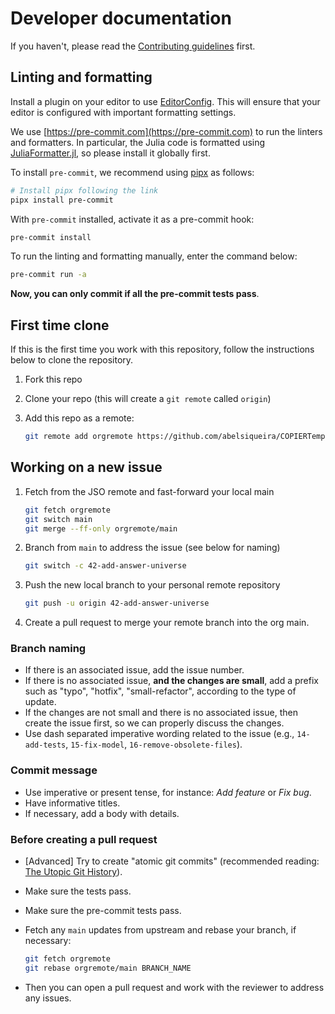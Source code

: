 # Developer documentation

If you haven't, please read the [Contributing guidelines](contributing.md) first.

## Linting and formatting

Install a plugin on your editor to use [EditorConfig](https://editorconfig.org).
This will ensure that your editor is configured with important formatting settings.

We use [https://pre-commit.com](https://pre-commit.com) to run the linters and formatters.
In particular, the Julia code is formatted using [JuliaFormatter.jl](https://github.com/domluna/JuliaFormatter.jl), so please install it globally first.

To install `pre-commit`, we recommend using [pipx](https://pipx.pypa.io) as follows:

```bash
# Install pipx following the link
pipx install pre-commit
```

With `pre-commit` installed, activate it as a pre-commit hook:

```bash
pre-commit install
```

To run the linting and formatting manually, enter the command below:

```bash
pre-commit run -a
```

**Now, you can only commit if all the pre-commit tests pass**.

## First time clone

If this is the first time you work with this repository, follow the instructions below to clone the repository.

1. Fork this repo
2. Clone your repo (this will create a `git remote` called `origin`)
3. Add this repo as a remote:

   ```bash
   git remote add orgremote https://github.com/abelsiqueira/COPIERTemplateExample.jl
   ```

## Working on a new issue

1. Fetch from the JSO remote and fast-forward your local main

   ```bash
   git fetch orgremote
   git switch main
   git merge --ff-only orgremote/main
   ```

2. Branch from `main` to address the issue (see below for naming)

   ```bash
   git switch -c 42-add-answer-universe
   ```

3. Push the new local branch to your personal remote repository

   ```bash
   git push -u origin 42-add-answer-universe
   ```

4. Create a pull request to merge your remote branch into the org main.

### Branch naming

- If there is an associated issue, add the issue number.
- If there is no associated issue, **and the changes are small**, add a prefix such as "typo", "hotfix", "small-refactor", according to the type of update.
- If the changes are not small and there is no associated issue, then create the issue first, so we can properly discuss the changes.
- Use dash separated imperative wording related to the issue (e.g., `14-add-tests`, `15-fix-model`, `16-remove-obsolete-files`).

### Commit message

- Use imperative or present tense, for instance: *Add feature* or *Fix bug*.
- Have informative titles.
- If necessary, add a body with details.

### Before creating a pull request

- [Advanced] Try to create "atomic git commits" (recommended reading: [The Utopic Git History](https://blog.esciencecenter.nl/the-utopic-git-history-d44b81c09593)).
- Make sure the tests pass.
- Make sure the pre-commit tests pass.
- Fetch any `main` updates from upstream and rebase your branch, if necessary:

   ```bash
   git fetch orgremote
   git rebase orgremote/main BRANCH_NAME
   ```

- Then you can open a pull request and work with the reviewer to address any issues.
